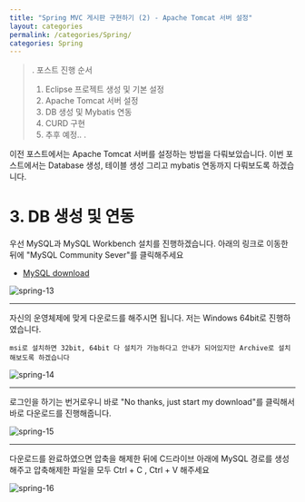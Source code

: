 ```yaml
---
title: "Spring MVC 게시판 구현하기 (2) - Apache Tomcat 서버 설정"
layout: categories
permalink: /categories/Spring/
categories: Spring
---
```

>.
>포스트 진행 순서
>1. Eclipse 프로젝트 생성 및 기본 설정
>2. Apache Tomcat 서버 설정
>3. DB 생성 및 Mybatis 연동
>4. CURD 구현
>5. 추후 예정..
>.


이전 포스트에서는 Apache Tomcat 서버를 설정하는 방법을 다뤄보았습니다. 이번 포스트에서는 Database 생성, 테이블 생성 그리고 mybatis 연동까지 다뤄보도록 하겠습니다.

# 3. DB 생성 및 연동

우선 MySQL과 MySQL Workbench 설치를 진행하겠습니다. 아래의 링크로 이동한 뒤에 "MySQL Community Sever"를 클릭해주세요

- [MySQL download](https://dev.mysql.com/downloads/ "mysql download")


![spring-13](https://user-images.githubusercontent.com/42923027/104190592-a746e680-545f-11eb-82a2-3ca4c13bd5da.png)

---

자신의 운영체제에 맞게 다운로드를 해주시면 됩니다. 저는 Windows 64bit로 진행하였습니다.<br/>
``` 
msi로 설치하면 32bit, 64bit 다 설치가 가능하다고 안내가 되어있지만 Archive로 설치해보도록 하겠습니다
```

![spring-14](https://user-images.githubusercontent.com/42923027/104194559-d2800480-5464-11eb-8d75-9d99eeadad1f.png)


---

로그인을 하기는 번거로우니 바로 "No thanks, just start my download"를 클릭해서 바로 다운로드를 진행해줍니다.

![spring-15](https://user-images.githubusercontent.com/42923027/104191046-54216380-5460-11eb-88cc-8fa35dcaec96.png)


---

다운로드를 완료하였으면 압축을 해제한 뒤에 C드라이브 아래에 MySQL 경로를 생성해주고 압축해제한 파일을 모두 Ctrl + C ,  Ctrl + V 해주세요 

![spring-16](https://user-images.githubusercontent.com/42923027/104830256-7253ed00-58c0-11eb-849e-9437ea057796.png)

